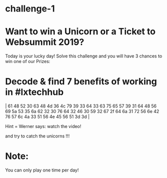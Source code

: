 # challenge-1

# Want to win a Unicorn or a Ticket to Websummit 2019?

Today is your lucky day! 
Solve this challenge and you will have 3 chances to win one of our Prizes:

# Decode & find 7 benefits of working in #lxtechhub

| 61 48 52 30 63 48 4d 36 4c 79 39
33 64 33 63 75 65 57 39 31 64 48 
 56 69 5a 53 35 6a 62 32 30 76 64 
32 46 30 59 32 67 2f 64 6a 31 72 
56 6e 42 76 57 6c 4a 33 51 56 4e 
45 56 51 3d 3d |

Hint = Werner says: watch the video! 

and try to catch the unicorns !!!

# Note: 
 You can only play one time 
per day!
